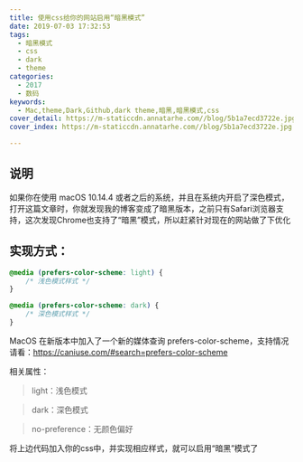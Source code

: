 ```yaml
---
title: 使用css给你的网站启用“暗黑模式”
date: 2019-07-03 17:32:53
tags:
  - 暗黑模式
  - css
  - dark
  - theme
categories:
  - 2017
  - 数码
keywords:
  - Mac,theme,Dark,Github,dark theme,暗黑,暗黑模式,css
cover_detail: https://m-staticcdn.annatarhe.com//blog/5b1a7ecd3722e.jpg
cover_index: https://m-staticcdn.annatarhe.com//blog/5b1a7ecd3722e.jpg

---
```


## 说明
如果你在使用 macOS 10.14.4 或者之后的系统，并且在系统内开启了深色模式，打开这篇文章时，你就发现我的博客变成了暗黑版本，之前只有Safari浏览器支持，这次发现Chrome也支持了“暗黑”模式，所以赶紧针对现在的网站做了下优化

## 实现方式：

```css
@media (prefers-color-scheme: light) {
    /* 浅色模式样式 */
}

@media (prefers-color-scheme: dark) {
    /* 深色模式样式 */
}
```
MacOS 在新版本中加入了一个新的媒体查询 prefers-color-scheme，支持情况请看：https://caniuse.com/#search=prefers-color-scheme

相关属性：

> light：浅色模式

> dark：深色模式

> no-preference：无颜色偏好

将上边代码加入你的css中，并实现相应样式，就可以启用“暗黑”模式了


